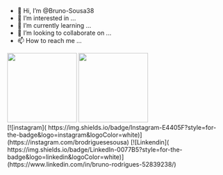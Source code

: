 
- 👋 Hi, I’m @Bruno-Sousa38
- 👀 I’m interested in ...
- 🌱 I’m currently learning ...
- 💞️ I’m looking to collaborate on ...
- 📫 How to reach me ...

<div align="left">
  <img height="160em" src="https://github-readme-stats.vercel.app/api?username=Bruno-Sousa38&show_icons=true&theme=tokyonight&include_all_commits=true&count_private=true%22/%3E">
  <img height="160em" src="https://github-readme-stats.vercel.app/api/top-langs/?username=Bruno-Sousa38&layout=compact&langs_count=7&theme=tokyonight&include_all_commits=true&count_private=true%22/%3E">
</div>
[![instagram](    https://img.shields.io/badge/Instagram-E4405F?style=for-the-badge&logo=instagram&logoColor=white)](https://instagram.com/brodriguesesousa)
[![Linkendin](    https://img.shields.io/badge/LinkedIn-0077B5?style=for-the-badge&logo=linkedin&logoColor=white)](https://www.linkedin.com/in/bruno-rodrigues-52839238/)
